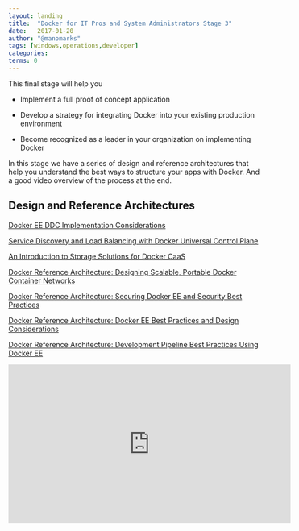 ```yaml
---
layout: landing
title:  "Docker for IT Pros and System Administrators Stage 3"
date:   2017-01-20
author: "@manomarks"
tags: [windows,operations,developer]
categories:
terms: 0
---
```


This final stage will help you

  * Implement a full proof of concept application

  * Develop a strategy for integrating Docker into your existing production 
  environment

  * Become recognized as a leader in your organization on implementing Docker

In this stage we have a series of design and reference architectures that help you understand the best ways to structure your apps with Docker. And a good video overview of the process at the end.
<!-- ## Use case-focused example architectures
CI/CD TODO: Create
Deploying Multi-OS Apps to EE TODO: Create -->

## Design and Reference Architectures
[Docker EE DDC Implementation Considerations](https://success.docker.com/Architecture/Docker_Reference_Architecture%3A_Docker_EE_Best_Practices_and_Design_Considerations)

[Service Discovery and Load Balancing with Docker Universal Control Plane](https://success.docker.com/Architecture/Docker_Reference_Architecture%3A_Service_Discovery_and_Load_Balancing_with_Docker_Universal_Control_Plane_(UCP))

[An Introduction to Storage Solutions for Docker CaaS](https://success.docker.com/Architecture/An_Introduction_to_Storage_Solutions_for_Docker_CaaS)

[Docker Reference Architecture: Designing Scalable, Portable Docker Container Networks](https://success.docker.com/Architecture/Docker_Reference_Architecture%3A_Designing_Scalable%2C_Portable_Docker_Container_Networks)

[Docker Reference Architecture: Securing Docker EE and Security Best Practices](https://success.docker.com/Architecture/Docker_Reference_Architecture%3A_Securing_Docker_EE_and_Security_Best_Practices)

[Docker Reference Architecture: Docker EE Best Practices and Design Considerations](https://success.docker.com/Architecture/Docker_Reference_Architecture%3A_Docker_EE_Best_Practices_and_Design_Considerations)

[Docker Reference Architecture: Development Pipeline Best Practices Using Docker EE](https://success.docker.com/Architecture/Docker_Reference_Architecture%3A_Development_Pipeline_Best_Practices_Using_Docker_EE)

<!-- ## Docker White Papers
Docker / Microsoft Security White Paper TODO: create
“Integration” White Papers -->

<iframe width="560" height="315" src="https://www.youtube.com/embed/ZdUcKtg84T8?list=PLkA60AVN3hh8_lyxE2jjGaGyr0UoqIv4K" frameborder="0" allowfullscreen></iframe>